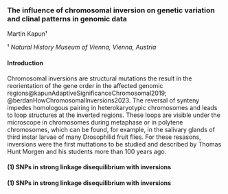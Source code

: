 ### The influence of chromosomal inversion on genetic variation and clinal patterns in genomic data

Martin Kapun¹

¹ *Natural History Museum of Vienna, Vienna, Austria*

#### Introduction 

Chromosomal inversions are structural mutations the result in the reorientation of the gene order in the affected genomic regions@kapunAdaptiveSignificanceChromosomal2019; @berdanHowChromosomalInversions2023. The reversal of synteny impedes homologous pairing in heterokaryotypic chromosomes and leads to loop structures at the inverted regions. These loops are visible under the microscope in chromosomes during metaphase or in polytene chromosomes, which can be found, for example, in the salivary glands of third instar larvae of many Drosophilid fruit flies. For these resasons, inversions were the first muttations to be studied and described by Thomas Hunt Morgen and his students more than 100 years ago. 

#### (1) SNPs in strong linkage disequilibrium with inversions

#### (1) SNPs in strong linkage disequilibrium with inversions

